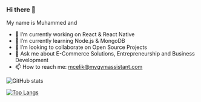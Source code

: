### Hi there 👋

My name is Muhammed and

- 🔭 I’m currently working on React & React Native
- 🌱 I’m currently learning Node.js & MongoDB
- 👯 I’m looking to collaborate on Open Source Projects
- 💬 Ask me about E-Commerce Solutions, Entrepreneurship and Business Development 
- 📫 How to reach me: mcelik@mygymassistant.com

![GitHub stats](https://github-readme-stats.vercel.app/api?username=mcelikx&show_icons=true&theme=radical&count_private=true)

[![Top Langs](https://github-readme-stats.vercel.app/api/top-langs/?username=anuraghazra&layout=compact)](https://github.com/anuraghazra/github-readme-stats)
